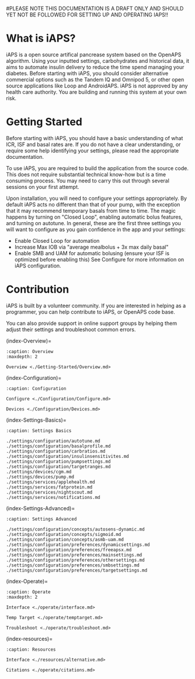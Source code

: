 #PLEASE NOTE THIS DOCUMENTATION IS A DRAFT ONLY AND SHOULD YET NOT BE FOLLOWED FOR SETTING UP AND OPERATING IAPS!!

# What is iAPS?
iAPS is a open source artifical pancrease system based on the OpenAPS algorithm. Using your inputted settings, carbohydrates and historical data, it aims to automate insulin delivery to reduce the time spend managing your diabetes. Before starting with iAPS, you should consider alternative commercial options such as the Tandem IQ and Omnipod 5, or other open source applications like Loop and AndroidAPS. iAPS is not approved by any health care authority. You are building and running this system at your own risk.

# Getting Started
Before starting with iAPS, you should have a basic understanding of what ICR, ISF and basal rates are. If you do not have a clear understanding, or require some help identifying your settings, please read the appropriate documentation.

To use iAPS, you are required to build the application from the source code. This does not require substantial technical know-how but is a time consuming process. You may need to carry this out through several sessions on your first attempt.

Upon installation, you will need to configure your settings appropriately. By default iAPS acts no different than that of your pump, with the exception that it may recommend temporary basals from time to time. The magic happens by turning on "Closed Loop", enabling automatic bolus features, and turning on autotune. In general, these are the first three settings you will want to configure as you gain confidence in the app and your settings:

- Enable Closed Loop for automation
- Increase Max IOB via "average mealbolus + 3x max daily basal"
- Enable SMB and UAM for automatic bolusing (ensure your ISF is optimized before enabling this)
See Configure for more information on iAPS configuration.

# Contribution
iAPS is built by a volunteer community. If you are interested in helping as a programmer, you can help contribute to iAPS, or OpenAPS code base.

You can also provide support in online support groups by helping them adjust their settings and troubleshoot common errors.

(index-Overview)=

```{toctree}
:caption: Overview
:maxdepth: 2

Overview <./Getting-Started/Overview.md>

```

(index-Configuration)=

```{toctree}
:caption: Configuration

Configure <./Configuration/Configure.md>

Devices <./Configuration/Devices.md>

```
(index-Settings-Basics)=

```{toctree}
:caption: Settings Basics

./settings/configuration/autotune.md
./settings/configuration/basalprofile.md
./settings/configuration/carbratios.md
./settings/configuration/insulinsensitivites.md
./settings/configuration/pumpsettings.md
./settings/configuration/targetranges.md
./settings/devices/cgm.md
./settings/devices/pump.md
./settings/services/applehealth.md
./settings/services/fatprotein.md
./settings/services/nightscout.md
./settings/services/notifications.md

```

(index-Settings-Advanced)=

```{toctree}
:caption: Settings Advanced

./settings/configuration/concepts/autosens-dynamic.md
./settings/configuration/concepts/sigmoid.md
./settings/configuration/concepts/asmb-uam.md
./settings/configuration/preferences/dynamicsettings.md
./settings/configuration/preferences/freeapsx.md
./settings/configuration/preferences/mainsettings.md
./settings/configuration/preferences/othersettings.md
./settings/configuration/preferences/smbsettings.md
./settings/configuration/preferences/targetsettings.md

```

(index-Operate)=

```{toctree}
:caption: Operate
:maxdepth: 2

Interface <./operate/interface.md>

Temp Target <./operate/temptarget.md>

Troubleshoot <./operate/troubleshoot.md>

```


(index-resources)=

```{toctree}
:caption: Resources

Interface <./resources/alternative.md>

Citations <./operate/citations.md>

```
